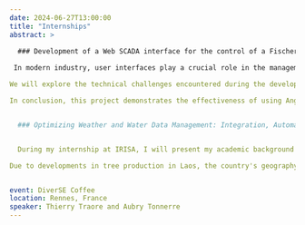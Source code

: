 ```yaml
---
date: 2024-06-27T13:00:00
title: "Internships"
abstract: >

  ### Development of a Web SCADA interface for the control of a Fischertechnik-based factory, by Thierry Traore
 
 In modern industry, user interfaces play a crucial role in the management of complex supervisory control and data acquisition (SCADA) systems. This project focuses on the design of a web interface using Angular and Spring Boot for a Fischertechnik-based plant, aiming to optimize the management and control of industrial processes through its digital twin.

We will explore the technical challenges encountered during the development of the interface, including the integration of advanced functionalities such as near real-time visualization of production data, remote control of equipment and alert management. We will also present the strategies adopted to ensure the architecture's scalability.

In conclusion, this project demonstrates the effectiveness of using Angular and Spring Boot together to create a modern, reactive and high-performance user interface for a Fischertechnik plant. It illustrates how these technologies can significantly improve the productivity and reliability of industrial operations through an optimized interface.


  ### Optimizing Weather and Water Data Management: Integration, Automated Cleaning, and Dashboard Visualization, by Aubry Tonnerre


  During my internship at IRISA, I will present my academic background and describe the work I am undertaking this summer as part of the DiverSE team.

Due to developments in tree production in Laos, the country's geography has undergone significant changes. In response to these changes, a research team established a watershed in the Houay Pano region of Laos 20 years ago. This watershed is utilized to measure water flow based on rainfall and the water level. However, the data collected is occasionally erroneous, complicating its usability. Consequently, human intervention is required to correct these discrepancies. The objective of my project is to design a system to automate the data cleaning process and develop an IoT architecture using LORA technologies to enhance the existing system.


event: DiverSE Coffee
location: Rennes, France
speaker: Thierry Traore and Aubry Tonnerre
---
```

